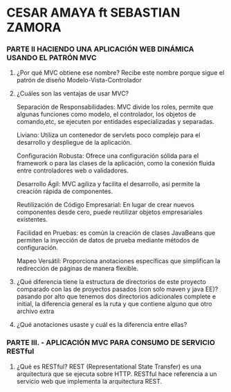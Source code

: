 # CESAR AMAYA   ft SEBASTIAN ZAMORA

### PARTE II  HACIENDO UNA APLICACIÓN WEB DINÁMICA USANDO EL PATRÓN MVC
1. ¿Por qué MVC obtiene ese nombre?
       Recibe este nombre porque sigue el patrón de diseño Modelo-Vista-Controlador
2. ¿Cuáles son las ventajas de usar MVC?

     Separación de Responsabilidades: MVC divide los roles, permite que algunas funciones como modelo, el controlador, los          objetos de comando,etc, se ejecuten por entidades especializadas y separadas.
      
     Liviano: Utiliza un contenedor de servlets poco complejo para el desarrollo y despliegue de la aplicación.
      
     Configuración Robusta: Ofrece una configuración sólida para el framework o para las clases de la                               aplicación, como la conexión fluida entre controladores web o validadores.
      
     Desarrollo Ágil: MVC agiliza y facilita el desarrollo, asi permite la creación rápida de componentes.
      
     Reutilización de Código Empresarial: En lugar de crear nuevos componentes desde cero, puede reutilizar objetos                 empresariales existentes.
      
     Facilidad en Pruebas: es común la creación de clases JavaBeans que permiten la inyección de datos de prueba mediante           métodos de configuración.
      
     Mapeo Versátil: Proporciona anotaciones específicas que simplifican la redirección de páginas de manera flexible.
              
4. ¿Qué diferencia tiene la estructura de directorios de este proyecto comparado con las de proyectos pasados (con solo maven y java EE)?
      pasando por alto que tenemos dos directorios adicionales complete e initial, la diferencia general es la ruta y que            contiene alguno que otro archivo extra
6. ¿Qué anotaciones usaste y cuál es la diferencia entre ellas?

### PARTE III. - APLICACIÓN MVC PARA CONSUMO DE SERVICIO RESTful
1. ¿Qué es RESTful?
   REST (Representational State Transfer) es una arquitectura que se ejecuta sobre HTTP.
   RESTful hace referencia a un servicio web que implementa la arquitectura REST.


   

